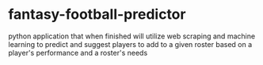 # fantasy-football-predictor
python application that when finished will utilize web scraping and machine learning to predict and suggest players to add to a given roster based on a player's performance and a roster's needs
